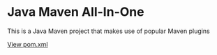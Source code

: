 # Java Maven All-In-One

This is a Java Maven project that makes use of popular Maven plugins  


[View pom.xml](./pom.xml)
